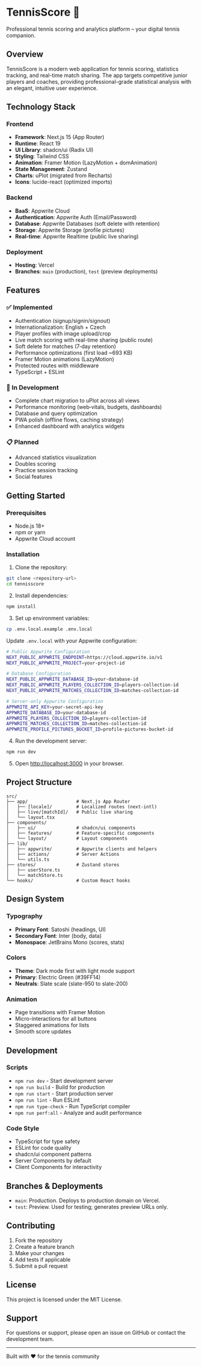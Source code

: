 # TennisScore 🎾

Professional tennis scoring and analytics platform – your digital tennis companion.

## Overview

TennisScore is a modern web application for tennis scoring, statistics tracking, and real-time match sharing. The app targets competitive junior players and coaches, providing professional-grade statistical analysis with an elegant, intuitive user experience.

## Technology Stack

### Frontend
- **Framework**: Next.js 15 (App Router)
- **Runtime**: React 19
- **UI Library**: shadcn/ui (Radix UI)
- **Styling**: Tailwind CSS
- **Animation**: Framer Motion (LazyMotion + domAnimation)
- **State Management**: Zustand
- **Charts**: uPlot (migrated from Recharts)
- **Icons**: lucide-react (optimized imports)

### Backend
- **BaaS**: Appwrite Cloud
- **Authentication**: Appwrite Auth (Email/Password)
- **Database**: Appwrite Databases (soft delete with retention)
- **Storage**: Appwrite Storage (profile pictures)
- **Real-time**: Appwrite Realtime (public live sharing)

### Deployment
- **Hosting**: Vercel
- **Branches**: `main` (production), `test` (preview deployments)

## Features

### ✅ Implemented
- Authentication (signup/signin/signout)
- Internationalization: English + Czech
- Player profiles with image upload/crop
- Live match scoring with real-time sharing (public route)
- Soft delete for matches (7‑day retention)
- Performance optimizations (first load ~693 KB)
- Framer Motion animations (LazyMotion)
- Protected routes with middleware
- TypeScript + ESLint

### 🚧 In Development
- Complete chart migration to uPlot across all views
- Performance monitoring (web‑vitals, budgets, dashboards)
- Database and query optimization
- PWA polish (offline flows, caching strategy)
- Enhanced dashboard with analytics widgets

### 📋 Planned
- Advanced statistics visualization
- Doubles scoring
- Practice session tracking
- Social features

## Getting Started

### Prerequisites
- Node.js 18+ 
- npm or yarn
- Appwrite Cloud account

### Installation

1. Clone the repository:
```bash
git clone <repository-url>
cd tennisscore
```

2. Install dependencies:
```bash
npm install
```

3. Set up environment variables:
```bash
cp .env.local.example .env.local
```

Update `.env.local` with your Appwrite configuration:
```bash
# Public Appwrite Configuration
NEXT_PUBLIC_APPWRITE_ENDPOINT=https://cloud.appwrite.io/v1
NEXT_PUBLIC_APPWRITE_PROJECT=your-project-id

# Database Configuration
NEXT_PUBLIC_APPWRITE_DATABASE_ID=your-database-id
NEXT_PUBLIC_APPWRITE_PLAYERS_COLLECTION_ID=players-collection-id
NEXT_PUBLIC_APPWRITE_MATCHES_COLLECTION_ID=matches-collection-id

# Server-only Appwrite Configuration
APPWRITE_API_KEY=your-secret-api-key
APPWRITE_DATABASE_ID=your-database-id
APPWRITE_PLAYERS_COLLECTION_ID=players-collection-id
APPWRITE_MATCHES_COLLECTION_ID=matches-collection-id
APPWRITE_PROFILE_PICTURES_BUCKET_ID=profile-pictures-bucket-id
```

4. Run the development server:
```bash
npm run dev
```

5. Open [http://localhost:3000](http://localhost:3000) in your browser.

## Project Structure

```
src/
├── app/                  # Next.js App Router
│   ├── [locale]/         # Localized routes (next-intl)
│   ├── live/[matchId]/   # Public live sharing
│   └── layout.tsx
├── components/
│   ├── ui/               # shadcn/ui components
│   ├── features/         # Feature-specific components
│   └── layout/           # Layout components
├── lib/
│   ├── appwrite/         # Appwrite clients and helpers
│   ├── actions/          # Server Actions
│   └── utils.ts
├── stores/               # Zustand stores
│   ├── userStore.ts
│   └── matchStore.ts
└── hooks/                # Custom React hooks
```

## Design System

### Typography
- **Primary Font**: Satoshi (headings, UI)
- **Secondary Font**: Inter (body, data)
- **Monospace**: JetBrains Mono (scores, stats)

### Colors
- **Theme**: Dark mode first with light mode support
- **Primary**: Electric Green (#39FF14)
- **Neutrals**: Slate scale (slate-950 to slate-200)

### Animation
- Page transitions with Framer Motion
- Micro-interactions for all buttons
- Staggered animations for lists
- Smooth score updates

## Development

### Scripts
- `npm run dev` - Start development server
- `npm run build` - Build for production
- `npm run start` - Start production server
- `npm run lint` - Run ESLint
- `npm run type-check` - Run TypeScript compiler
- `npm run perf:all` - Analyze and audit performance

### Code Style
- TypeScript for type safety
- ESLint for code quality
- shadcn/ui component patterns
- Server Components by default
- Client Components for interactivity

## Branches & Deployments

- `main`: Production. Deploys to production domain on Vercel.
- `test`: Preview. Used for testing; generates preview URLs only.

## Contributing

1. Fork the repository
2. Create a feature branch
3. Make your changes
4. Add tests if applicable
5. Submit a pull request

## License

This project is licensed under the MIT License.

## Support

For questions or support, please open an issue on GitHub or contact the development team.

---

Built with ❤️ for the tennis community

